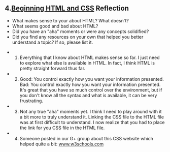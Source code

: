 ## 4.[Beginning HTML and CSS](4_beginning_HTML_CSS/readme.mc) Reflection

* What makes sense to your about HTML? What doesn't? 
* What seems good and bad about HTML?
* Did you have an "aha" moments or were any concepts solidified?
* Did you find any resources on your own that helped you better understand a topic? If so, please list it.

<!-- Add your reflection here. Remove the comment markers -->

* 1) Everything that I know about HTML makes sense so far. I just need to explore what else is available in HTML. In fact, I think HTML is pretty straight forward thus far.
* 2) Good: You control exactly how you want your information presented.
	 Bad: You control exactly how you want your information presented.
	 It's great that you have so much control over the environment, but if you don't know all the syntax and what is available, it can be very frustrating.
* 3) Not any true "aha" moments yet. I think I need to play around with it a bit more to truly understand it. Linking the CSS file to the HTML file was at first difficult to understand. I now realize that you had to place the link for you CSS file in the HTML file.
* 4) Someone posted in our G+ group about this CSS website which helped quite a bit: www.w3schools.com 